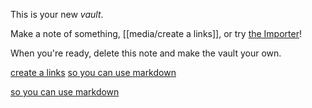 This is your new *vault*.

Make a note of something, [[media/create a links]], or try [the Importer](https://help.obsidian.md/Plugins/Importer)!

When you're ready, delete this note and make the vault your own.

[create a links](media/create%20a%20links.md)
[so you can use markdown](so%20you%20can%20use%20markdown.md)

[so you can use markdown](so%20you%20can%20use%20markdown.md)
